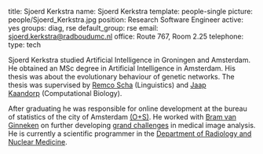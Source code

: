 title: Sjoerd Kerkstra
name: Sjoerd Kerkstra
template: people-single
picture: people/Sjoerd_Kerkstra.jpg
position: Research Software Engineer
active: yes
groups: diag, rse
default_group: rse
email: sjoerd.kerkstra@radboudumc.nl
office: Route 767, Room 2.25
telephone:
type: tech

Sjoerd Kerkstra studied Artificial Intelligence in Groningen and Amsterdam. He obtained an MSc degree in Artificial Intelligence in Amsterdam. His thesis was about the evolutionary behaviour of genetic networks. The thesis was supervised by [Remco Scha](https://en.wikipedia.org/wiki/Remko_Scha) (Linguistics) and [Jaap Kaandorp](http://staff.science.uva.nl/~jaapk/) (Computational Biology).

After graduating he was responsible for online development at the bureau of statistics of the city of Amsterdam [(O+S)](http://www.os.amsterdam.nl/). He worked with [Bram van Ginneken](http://diagnijmegen.nl/index.php/Person?name=Bram_van_Ginneken "Bram van Ginneken") on further developing [grand challenges](http://grand-challenge.org/) in medical image analysis. He is currently a scientific programmer in the [Department of Radiology and Nuclear Medicine](https://www.radboudumc.nl/en/research/departments/radiology-and-nuclear-medicine).
